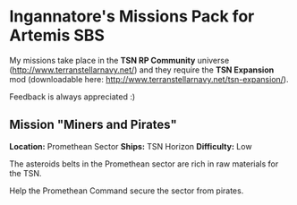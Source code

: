 # Ingannatore's Missions Pack for Artemis SBS

My missions take place in the **TSN RP Community** universe (http://www.terranstellarnavy.net/) and they require the **TSN Expansion** mod (downloadable here: http://www.terranstellarnavy.net/tsn-expansion/).

Feedback is always appreciated :)

## Mission "Miners and Pirates"

**Location:** Promethean Sector
**Ships:** TSN Horizon
**Difficulty:** Low

The asteroids belts in the Promethean sector are rich in raw materials for the TSN.

Help the Promethean Command secure the sector from pirates.
